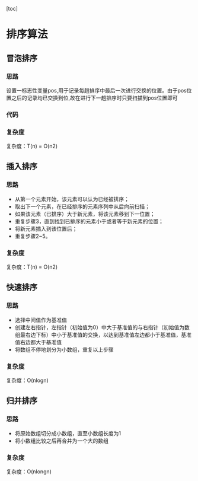 [toc]

# 排序算法

## 冒泡排序

### 思路
设置一标志性变量pos,用于记录每趟排序中最后一次进行交换的位置。由于pos位置之后的记录均已交换到位,故在进行下一趟排序时只要扫描到pos位置即可
### 代码

### 复杂度
复杂度：T(n) = O(n2)

## 插入排序

### 思路

- 从第一个元素开始，该元素可以认为已经被排序；
- 取出下一个元素，在已经排序的元素序列中从后向前扫描；
- 如果该元素（已排序）大于新元素，将该元素移到下一位置；
- 重复步骤3，直到找到已排序的元素小于或者等于新元素的位置；
- 将新元素插入到该位置后；
- 重复步骤2~5。

### 复杂度
复杂度：T(n) = O(n2)

## 快速排序

### 思路
- 选择中间值作为基准值
- 创建左右指针，左指针（初始值为0）中大于基准值的与右指针（初始值为数组最右边下标）中小于基准值的交换，以达到基准值左边都小于基准值，基准值右边都大于基准值
- 将数组不停地划分为小数组，重复以上步骤

### 复杂度
复杂度：O(nlogn)

## 归并排序

### 思路
- 将原始数组切分成小数组，直至小数组长度为1
- 将小数组比较之后再合并为一个大的数组

### 复杂度

复杂度：O(nlongn)